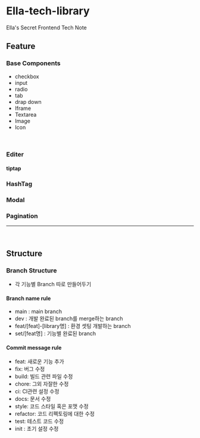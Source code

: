 # Ella-tech-library
Ella's Secret Frontend Tech Note

## Feature
### Base Components
- checkbox
- input
- radio
- tab
- drap down
- Iframe
- Textarea
- Image
- Icon

<br/>

### Editer
#### tiptap


### HashTag


### Modal


### Pagination

---
<br/>

## Structure
###  Branch Structure 
- 각 기능별 Branch 따로 만들어두기

#### Branch name rule
- main : main branch
- dev : 개발 완료된 branch를 merge하는 branch
- feat/[feat]-[library명] : 환경 셋팅 개발하는 branch
- set/[feat명] : 기능별 완료된 branch 


#### Commit message rule
- feat: 새로운 기능 추가
- fix: 버그 수정
- build: 빌드 관련 파일 수정
- chore: 그외 자잘한 수정
- ci: CI관련 설정 수정
- docs: 문서 수정
- style: 코드 스타일 혹은 포맷 수정
- refactor: 코드 리펙토링에 대한 수정
- test: 테스트 코드 수정
- init : 초기 설정 수정
